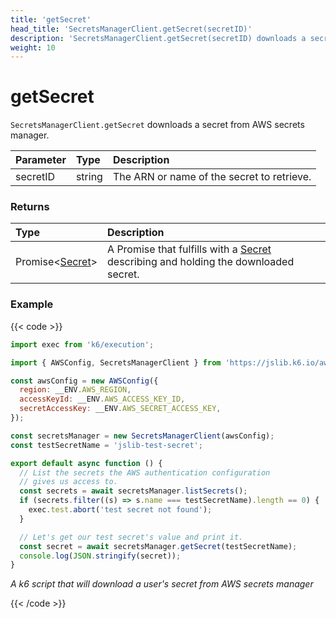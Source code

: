 ```yaml
---
title: 'getSecret'
head_title: 'SecretsManagerClient.getSecret(secretID)'
description: 'SecretsManagerClient.getSecret(secretID) downloads a secret from AWS secrets manager'
weight: 10
---
```


# getSecret

`SecretsManagerClient.getSecret` downloads a secret from AWS secrets manager.

| Parameter | Type   | Description                                |
| :-------- | :----- | :----------------------------------------- |
| secretID  | string | The ARN or name of the secret to retrieve. |

### Returns

| Type                                                                                                             | Description                                                                                                                                                                          |
| :--------------------------------------------------------------------------------------------------------------- | :----------------------------------------------------------------------------------------------------------------------------------------------------------------------------------- |
| Promise<[Secret](https://grafana.com/docs/k6/<K6_VERSION>/javascript-api/jslib/aws/secretsmanagerclient/secret)> | A Promise that fulfills with a [Secret](https://grafana.com/docs/k6/<K6_VERSION>/javascript-api/jslib/aws/secretsmanagerclient/secret) describing and holding the downloaded secret. |

### Example

{{< code >}}

```javascript
import exec from 'k6/execution';

import { AWSConfig, SecretsManagerClient } from 'https://jslib.k6.io/aws/0.11.0/secrets-manager.js';

const awsConfig = new AWSConfig({
  region: __ENV.AWS_REGION,
  accessKeyId: __ENV.AWS_ACCESS_KEY_ID,
  secretAccessKey: __ENV.AWS_SECRET_ACCESS_KEY,
});

const secretsManager = new SecretsManagerClient(awsConfig);
const testSecretName = 'jslib-test-secret';

export default async function () {
  // List the secrets the AWS authentication configuration
  // gives us access to.
  const secrets = await secretsManager.listSecrets();
  if (secrets.filter((s) => s.name === testSecretName).length == 0) {
    exec.test.abort('test secret not found');
  }

  // Let's get our test secret's value and print it.
  const secret = await secretsManager.getSecret(testSecretName);
  console.log(JSON.stringify(secret));
}
```

_A k6 script that will download a user's secret from AWS secrets manager_

{{< /code >}}
